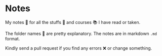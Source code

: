 # Notes

My notes 📓 for all the stuffs 📃 and courses 📚 I have read or taken.

The folder names 📁 are pretty explanatory. The notes are in markdown `.md` format.

Kindly send a pull request if you find any errors ❌ or change something.
